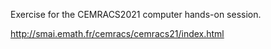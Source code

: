 Exercise for the CEMRACS2021 computer hands-on session.

http://smai.emath.fr/cemracs/cemracs21/index.html
